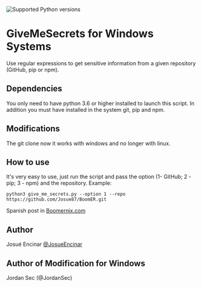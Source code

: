 ![Supported Python versions](https://img.shields.io/badge/python-3.6+-blue.svg?style=flat-square&logo=python)

# **GiveMeSecrets for Windows Systems**

Use regular expressions to get sensitive information from a given repository (GitHub, pip or npm).

## Dependencies

You only need to have python 3.6 or higher installed to launch this script. In addition you must have installed in the system git, pip and npm.

## Modifications 

The git clone now it works with windows and no longer with linux.


## How to use

It's very easy to use, just run the script and pass the option (1- GitHub; 2 - pip; 3 - npm) and the repository. Example:

```[python]
python3 give_me_secrets.py --option 1 --repo https://github.com/Josue87/BoomER.git 
```

Spanish post in [Boomernix.com](https://www.boomernix.com/2019/09/givemesecrets-analiza-repositorios-para.html)

## Author

Josué Encinar [@JosueEncinar](https://twitter.com/JosueEncinar)
## Author of Modification for Windows

Jordan Sec (@JordanSec)
